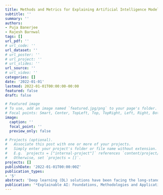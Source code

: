 ```yaml
---
title: Methods and Metrics for Explaining Artificial Intelligence Models A Review 
subtitle: ''
summary: ''
authors:
- Puja Banerjee
- Rajesh Barnwal
tags: []
url_pdf: ''
# url_code: ''
url_dataset: ''
# url_poster: ''
# url_project: ''
# url_slides: ''
url_source: ''
# url_video: ''
categories: []
date: '2022-01-01'
lastmod: 2022-01-01T00:00:00-00:00
featured: false
draft: false

# Featured image
# To use, add an image named `featured.jpg/png` to your page's folder.
# Focal points: Smart, Center, TopLeft, Top, TopRight, Left, Right, BottomLeft, Bottom, BottomRight.
image:
  caption: ''
  focal_point: ''
  preview_only: false

# Projects (optional).
#   Associate this post with one or more of your projects.
#   Simply enter your project's folder or file name without extension.
#   E.g. `projects = ["internal-project"]` references `content/project/deep-learning/index.md`.
#   Otherwise, set `projects = []`.
projects: []
publishDate: '2022-01-01T00:00:00Z'
publication_types:
- '5'
abstract: 'Deep learning (DL) solutions have been facing the long-standing problem of making the Explainable Artificial Intelligence (XAI) an integral part of the machine learning pipeline. In recent times, multiple deep learning approaches have been established for solving the enhanced complications aroused due to high predictive capacity. Though DL models demonstrate exceptionally high accuracy but the same comes with computationally complex and difficult to interpret black-box architectures. Several efforts are being made to develop the methods for making such high-precision black-box models explainable so that the trustworthiness and reliability of such models can be established. The chapter provides an overview of XAI, different methods of XAI, and metrics associated with those methods. Further, the chapter also discusses the motivational factors behind XAI, its applications, and its taxonomy.'
publication: '*Explainable AI: Foundations, Methodologies and Applications*'
---
```

